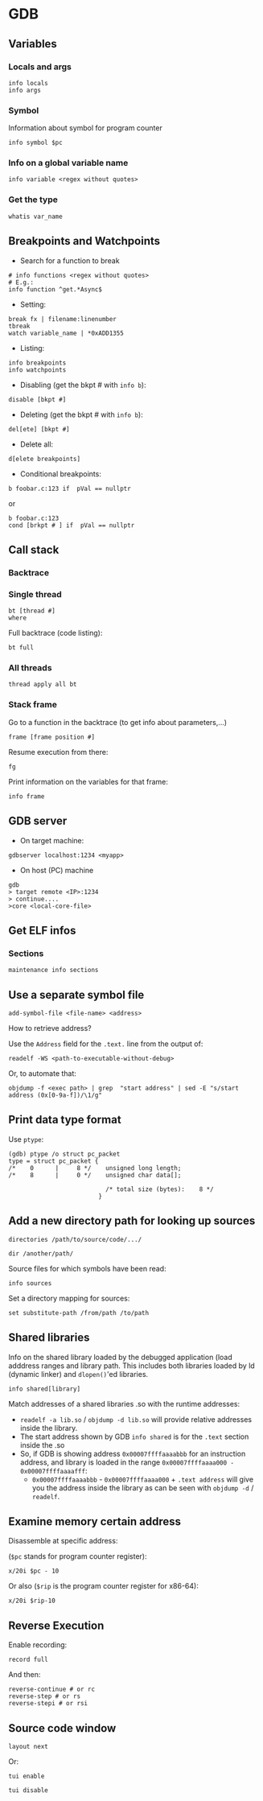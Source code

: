 # GDB

## Variables

### Locals and args
```
info locals
info args
```

### Symbol
Information about symbol for program counter
```
info symbol $pc
```

### Info on a global variable name
```
info variable <regex without quotes>
```

### Get the type
```
whatis var_name
```

## Breakpoints and Watchpoints

- Search for a function to break
```
# info functions <regex without quotes>
# E.g.:
info function ^get.*Async$
```

- Setting:
```
break fx | filename:linenumber
tbreak
watch variable_name | *0xADD1355
```

- Listing:
```
info breakpoints
info watchpoints
```

- Disabling (get the bkpt # with `info b`):
```
disable [bkpt #]
```

- Deleting (get the bkpt # with `info b`):
```
del[ete] [bkpt #]
```

- Delete all:
```
d[elete breakpoints]
```

- Conditional breakpoints:
```
b foobar.c:123 if  pVal == nullptr
```
or
```
b foobar.c:123
cond [brkpt # ] if  pVal == nullptr
```

## Call stack

### Backtrace

### Single thread
```
bt [thread #]
where
```
Full backtrace (code listing):
```
bt full
```

### All threads
```
thread apply all bt
```

### Stack frame
Go to a function in the backtrace (to get info about parameters,...)
```
frame [frame position #]
```

Resume execution from there:
```
fg
```

Print information on the variables for that frame:
```
info frame
```

## GDB server

- On target machine:
```
gdbserver localhost:1234 <myapp>
```

- On host (PC) machine
```
gdb
> target remote <IP>:1234
> continue....
>core <local-core-file>
```

## Get ELF infos

### Sections
```
maintenance info sections
```

## Use a separate symbol file
```
add-symbol-file <file-name> <address>
```

How to retrieve address?

Use the `Address` field for the `.text.` line from the output of:
```
readelf -WS <path-to-executable-without-debug>
```

Or, to automate that:
```
objdump -f <exec path> | grep  "start address" | sed -E "s/start address (0x[0-9a-f])/\1/g"
```

## Print data type format
Use `ptype`:
```
(gdb) ptype /o struct pc_packet
type = struct pc_packet {
/*    0      |     8 */    unsigned long length;
/*    8      |     0 */    unsigned char data[];

                           /* total size (bytes):    8 */
                         }
```

## Add a new directory path for looking up sources
```
directories /path/to/source/code/.../

dir /another/path/
```

Source files for which symbols have been read:
```
info sources
```

Set a directory mapping for sources:
```
set substitute-path /from/path /to/path
```

## Shared libraries
Info on the shared library loaded by the debugged application (load adddress ranges
and library path.
This includes both libraries loaded by ld (dynamic linker) and `dlopen()`'ed libraries.
```
info shared[library]
```

Match addresses of a shared libraries .so with the runtime addresses:
- `readelf -a lib.so` / `objdump -d lib.so` will provide relative addresses inside the library.
- The start address shown by GDB `info shared` is for the `.text` section inside the .so
- So, if GDB is showing address `0x00007ffffaaaabbb` for an instruction address,
  and library is loaded in the range `0x00007ffffaaaa000 - 0x00007ffffaaaafff`:
  * `0x00007ffffaaaabbb` - `0x00007ffffaaaa000` + `.text address` will give you
  the address inside the library as can be seen with `objdump -d` / `readelf`.

## Examine memory certain address
Disassemble at specific address:

(`$pc` stands for program counter register):
```
x/20i $pc - 10
```

Or also (`$rip` is the program counter register for x86-64):
```
x/20i $rip-10
```

## Reverse Execution
Enable recording:
```
record full
```

And then:
```
reverse-continue # or rc
reverse-step # or rs
reverse-stepi # or rsi
```

## Source code window
```
layout next
```
Or:
```
tui enable
```
```
tui disable
```
